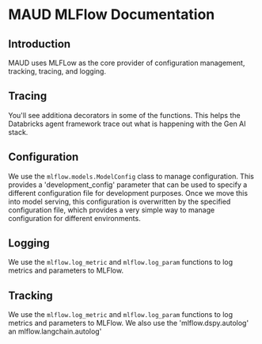 # MAUD MLFlow Documentation

## Introduction

MAUD uses MLFLow as the core provider of configuration management, tracking, tracing, and logging.

## Tracing

You'll see additiona decorators in some of the functions. This helps the Databricks agent framework trace out what is happening with the Gen AI stack.

## Configuration

We use the `mlflow.models.ModelConfig` class to manage configuration. This provides a 'development_config' parameter that can be used to specify a different configuration file for development purposes. Once we move this into model serving, this configuration is overwritten by the specified configuration file, which provides a very simple way to manage configuration for different environments.

## Logging

We use the `mlflow.log_metric` and `mlflow.log_param` functions to log metrics and parameters to MLFlow.

## Tracking

We use the `mlflow.log_metric` and `mlflow.log_param` functions to log metrics and parameters to MLFlow. We also use the 'mlflow.dspy.autolog' an mlflow.langchain.autolog'

